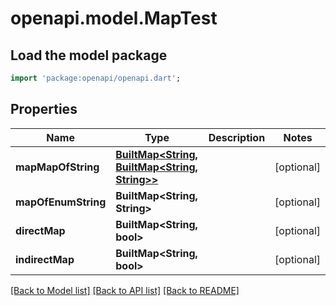 # openapi.model.MapTest

## Load the model package
```dart
import 'package:openapi/openapi.dart';
```

## Properties
Name | Type | Description | Notes
------------ | ------------- | ------------- | -------------
**mapMapOfString** | [**BuiltMap&lt;String, BuiltMap&lt;String, String&gt;&gt;**](BuiltMap.md) |  | [optional] 
**mapOfEnumString** | **BuiltMap&lt;String, String&gt;** |  | [optional] 
**directMap** | **BuiltMap&lt;String, bool&gt;** |  | [optional] 
**indirectMap** | **BuiltMap&lt;String, bool&gt;** |  | [optional] 

[[Back to Model list]](../README.md#documentation-for-models) [[Back to API list]](../README.md#documentation-for-api-endpoints) [[Back to README]](../README.md)


